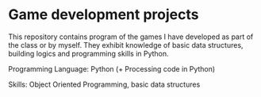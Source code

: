 # Game development projects 

This repository contains program of the games I have developed as part of the class or by myself. They exhibit knowledge of basic data structures, building logics and programming skills in Python. 

Programming Language: Python (+ Processing code in Python)

Skills: Object Oriented Programming, basic data structures






